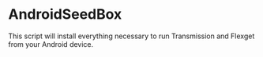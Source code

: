 AndroidSeedBox
==============

This script will install everything necessary to run Transmission and Flexget from your Android device.
